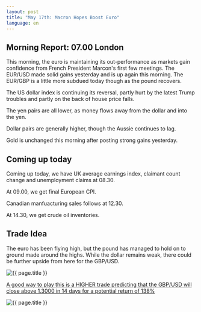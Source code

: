```yaml
---
layout: post
title: "May 17th: Macron Hopes Boost Euro"
language: en
---
```

## Morning Report: 07.00 London

This morning, the euro is maintaining its out-performance as markets gain confidence from French President Marcon's first few meetings. The EUR/USD made solid gains yesterday and is up again this morning. The EUR/GBP is a little more subdued today though as the pound recovers. 

The US dollar index is continuing its reversal, partly hurt by the latest Trump troubles and partly on the back of house price falls. 

The yen pairs are all lower, as money flows away from the dollar and into the yen. 

Dollar pairs are generally higher, though the Aussie continues to lag. 

Gold is unchanged this morning after posting strong gains yesterday.


## Coming up today

Coming up today, we have UK average earnings index, claimant count change and unemployment claims at 08.30. 

At 09.00, we get final European CPI. 

Canadian manfuacturing sales follows at 12.30. 

At 14.30, we get crude oil inventories.


## Trade Idea

The euro has been flying high, but the pound has managed to hold on to ground made around the highs. While the dollar remains weak, there could be further upside from here for the GBP/USD.  


<img class="post-image" src="{{ site.url }}/images/2017-05-17_07-08-43.jpg" alt="{{ page.title }}" title="{{ page.title }}">

<a href="%LINK%%?currency=GBP&market=forex&underlying=frxGBPUSD&formname=higherlower&duration_amount=14&duration_units=d&amount=10&amount_type=payout&expiry_type=duration&barrier=1.3000" target="_blank">A good way to play this is a HIGHER trade predicting that the GBP/USD will close above 1.3000 in 14 days for a potential return of 138%</a>

<img class="post-image" src="{{ site.url }}/images/2017-05-17_07-11-11.jpg" alt="{{ page.title }}" title="{{ page.title }}">